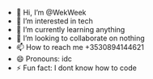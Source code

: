 - 👋 Hi, I’m @WekWeek
- 👀 I’m interested in tech
- 🌱 I’m currently learning anything
- 💞️ I’m looking to collaborate on nothing
- 📫 How to reach me +3530894144621
- 😄 Pronouns: idc
- ⚡ Fun fact: I dont know how to code

<!---
WekWeek/WekWeek is a ✨ special ✨ repository because its `README.md` (this file) appears on your GitHub profile.
You can click the Preview link to take a look at your changes.
--->
